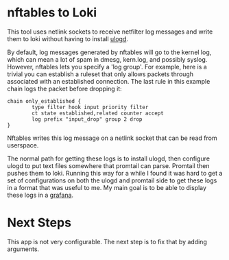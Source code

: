 # nftables to Loki

This tool uses netlink sockets to receive netfilter log messages and write them to loki without
having to install [ulogd](https://www.netfilter.org/projects/ulogd/).

By default, log messages generated by nftables will go to the kernel log, which can mean
a lot of spam in dmesg, kern.log, and possibly syslog.  However, nftables lets you specify
a 'log group'.  For example, here is a trivial you can establish a ruleset that only allows
packets through associated with an established connection.  The last rule in this example
chain logs the packet before dropping it: 


```
chain only_established {
        type filter hook input priority filter
        ct state established,related counter accept
        log prefix "input_drop" group 2 drop
}
```

Nftables writes this log message on a netlink socket that can be read from userspace.

The normal path for getting these logs is to install ulogd, then configure ulogd to
put text files somewhere that promtail can parse.  Promtail then pushes them to
loki.  Running this way for a while I found it was hard to get a set of configurations
on both the ulogd and promtail side to get these logs in a format that was useful to me.
My main goal is to be able to display these logs in a [grafana](https://www.grafana.com/).

# Next Steps

This app is not very configurable. The next step is to fix that by adding arguments.



